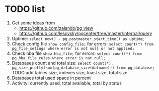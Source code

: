 # TODO list

1. Get some ideas from
   * https://github.com/zalando/pg_view
   * https://github.com/lesovsky/pgcenter/tree/master/internal/query
1. Uptime: `select now() - pg_postmaster_start_time() as uptime;`
1. Check config file `show config_file;` for errors: `select count(*) from pg_file_setings where error is not null or not applied;`
1. Check hba file `show hba_file;` for errors: `select count(*) from pg_hba_file_rules where error is not null;`
1. Databases count and total size: `select count(*), pg_size_pretty(sum(pg_database_size(datname))) from pg_database;` TODO add tables size, indexes size, toast size, total size
1. Databases total used space in percent
1. Activity: currently used, total available, total by status
